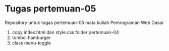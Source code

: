 # Tugas pertemuan-05

Repository untuk tugas pertemuan-05 mata kuliah Pemrograman Web Dasar
<ol>
<li>copy index.html dan style.css folder pertemuan-04</li>
<li>tombol hamburger</li>
<li>class menu-toggle</li>
</ol>